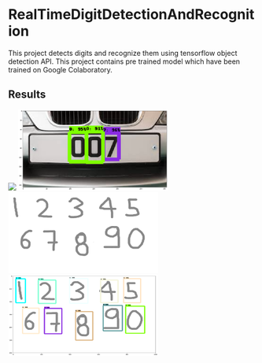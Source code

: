 # RealTimeDigitDetectionAndRecognition

This project detects digits and recognize them using tensorflow object detection API. This project contains pre trained model
which have been trained on Google Colaboratory.

## Results

<img src="./number_plate.png" />
<img src="./number_plate_result.png" width="305" height="165" />

<br>

<img src="./export.png" width="305" height="165" />
<img src="./result.png" width="305" height="165" />
